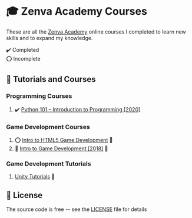 # :mortar_board: Zenva Academy Courses

These are all the [Zenva Academy][zenva] online courses I completed to learn new skills and to expand my knowledge.

:heavy_check_mark: Completed  
:o: Incomplete

## :beginner: Tutorials and Courses

### Programming Courses

1. :heavy_check_mark: [Python 101 – Introduction to Programming [2020]](python-101-introduction-to-programming/)

### Game Development Courses

1. :o: [Intro to HTML5 Game Development](https://github.com/learning-game-development/learning-javascript-game-development/tree/master/intro-to-html5-game-development) :rocket:
2. :construction: [Intro to Game Development [2018]](/) :rocket:

### Game Development Tutorials

1. [Unity Tutorials](https://github.com/learning-game-development/learning-unity-game-development/tree/master/Zenva-GameDev-Academy-Unity-Tutorials) :rocket:

## :page_with_curl: License

The source code is free -- see the [LICENSE](LICENSE) file for details

[zenva]: https://academy.zenva.com/

